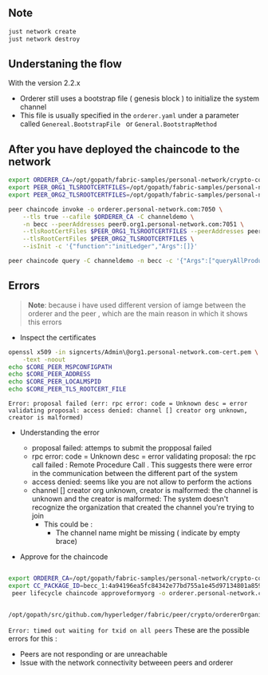## Note

```bash
just network create
just network destroy
```

## Understaning the flow

With the version 2.2.x

- Orderer still uses a bootstrap file ( genesis block ) to initialize the system channel
- This file is usually specified in the `orderer.yaml` under a parameter called `Genereal.BootstrapFile ` or `General.BootstrapMethod`

## After you have deployed the chaincode to the network

```bash
export ORDERER_CA=/opt/gopath/fabric-samples/personal-network/crypto-config/ordererOrganizations/personal-network.com/orderers/orderer.personal-network.com/msp/tlscacerts/tlsca.personal-network.com-cert.pem
export PEER_ORG1_TLSROOTCERTFILES=/opt/gopath/fabric-samples/personal-network/crypto-config/peerOrganizations/org1.personal-network.com/peers/peer0.org1.personal-network.com/tls/ca.crt
export PEER_ORG2_TLSROOTCERTFILES=/opt/gopath/fabric-samples/personal-network/crypto-config/peerOrganizations/org2.personal-network.com/peers/peer0.org2.personal-network.com/tls/ca.crt

peer chaincode invoke -o orderer.personal-network.com:7050 \
    --tls true --cafile $ORDERER_CA -C channeldemo \
    -n becc --peerAddresses peer0.org1.personal-network.com:7051 \
    --tlsRootCertFiles $PEER_ORG1_TLSROOTCERTFILES --peerAddresses peer0.org2.personal-network.com:7051 \
    --tlsRootCertFiles $PEER_ORG2_TLSROOTCERTFILES \
    --isInit -c '{"function":"initLedger","Args":[]}'

peer chaincode query -C channeldemo -n becc -c '{"Args":["queryAllProducts"]}'
```

## Errors

> **Note**: because i have used different version of iamge between the orderer and the peer , which are the main reason in which it shows this errors

- Inspect the certificates

```bash
openssl x509 -in signcerts/Admin\@org1.personal-network.com-cert.pem \
    -text -noout
echo $CORE_PEER_MSPCONFIGPATH
echo $CORE_PEER_ADDRESS
echo $CORE_PEER_LOCALMSPID
echo $CORE_PEER_TLS_ROOTCERT_FILE
```

`Error: proposal failed (err: rpc error: code = Unknown desc = error validating proposal: access denied: channel [] creator org unknown, creator is malformed)`

- Understanding the error

  - proposal failed: attemps to submit the propposal failed
  - rpc error: code = Unknown desc = error validating proposal: the rpc call failed : Remote Procedure Call . This suggests there were error in the communication between the different part of the system
  - access denied: seems like you are not allow to perform the actions
  - channel [] creator org unknown, creator is malformed: the channel is unknown and the creator is malformed: The system doesn't recognize the organization that created the channel you're trying to join
    - This could be :
      - The channel name might be missing ( indicate by empty brace)

- Approve for the chaincode

```bash

export ORDERER_CA=/opt/gopath/fabric-samples/personal-network/crypto-config/ordererOrganizations/personal-network.com/orderers/orderer.personal-network.com/msp/tlscacerts/tlsca.personal-network.com-cert.pem
export CC_PACKAGE_ID=becc_1:4a94196ea5fc84342e77bd755a1e45d97134801a859a49431e20b89bd7074fbc
 peer lifecycle chaincode approveformyorg -o orderer.personal-network.com:7050 --tls --cafile $ORDERER_CA --channelID channeldemo --name becc --version 1 --init-required --package-id $CC_PACKAGE_ID  --sequence 1 --signature-policy "OR('Org1MSP.peer', 'Org2MSP.peer')"


/opt/gopath/src/github.com/hyperledger/fabric/peer/crypto/ordererOrganizations/personal-network.com/orderers/orderer.personal-network.com/msp/tlscacerts/tlsca.personal-network.com-cert.pem
```

`Error: timed out waiting for txid on all peers`
These are the possible errors for this :

- Peers are not responding or are unreachable
- Issue with the network connectivity betweeen peers and orderer
